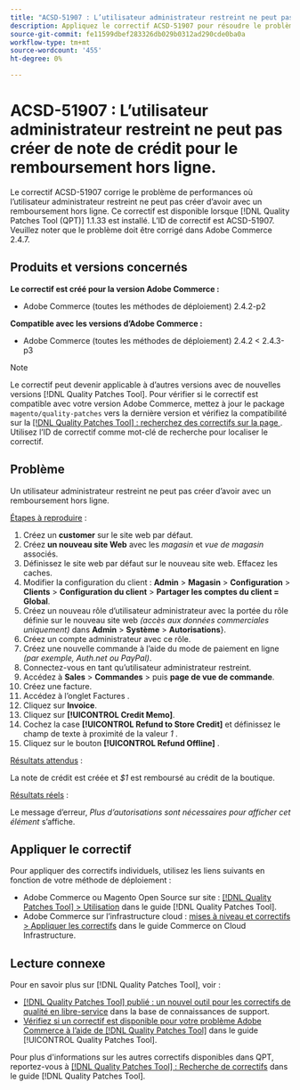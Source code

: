 ```yaml
---
title: "ACSD-51907 : L’utilisateur administrateur restreint ne peut pas créer de note de crédit pour le remboursement hors ligne"
description: Appliquez le correctif ACSD-51907 pour résoudre le problème Adobe Commerce en raison duquel l’utilisateur administrateur restreint ne peut pas créer d’avoir avec un remboursement hors ligne.
source-git-commit: fe11599dbef283326db029b0312ad290cde0ba0a
workflow-type: tm+mt
source-wordcount: '455'
ht-degree: 0%

---
```


# ACSD-51907 : L’utilisateur administrateur restreint ne peut pas créer de note de crédit pour le remboursement hors ligne.

Le correctif ACSD-51907 corrige le problème de performances où l’utilisateur administrateur restreint ne peut pas créer d’avoir avec un remboursement hors ligne. Ce correctif est disponible lorsque [!DNL Quality Patches Tool (QPT)] 1.1.33 est installé. L’ID de correctif est ACSD-51907. Veuillez noter que le problème doit être corrigé dans Adobe Commerce 2.4.7.

## Produits et versions concernés

**Le correctif est créé pour la version Adobe Commerce :**

* Adobe Commerce (toutes les méthodes de déploiement) 2.4.2-p2

**Compatible avec les versions d’Adobe Commerce :**

* Adobe Commerce (toutes les méthodes de déploiement) 2.4.2 &lt; 2.4.3-p3

>[!NOTE]
>
>Le correctif peut devenir applicable à d’autres versions avec de nouvelles versions [!DNL Quality Patches Tool]. Pour vérifier si le correctif est compatible avec votre version Adobe Commerce, mettez à jour le package `magento/quality-patches` vers la dernière version et vérifiez la compatibilité sur la [[!DNL Quality Patches Tool] : recherchez des correctifs sur la page ](https://experienceleague.adobe.com/tools/commerce-quality-patches/index.html). Utilisez l’ID de correctif comme mot-clé de recherche pour localiser le correctif.

## Problème

Un utilisateur administrateur restreint ne peut pas créer d’avoir avec un remboursement hors ligne.

<u>Étapes à reproduire</u> :

1. Créez un **customer** sur le site web par défaut.
1. Créez **un nouveau site Web** avec les *magasin* et *vue de magasin* associés.
1. Définissez le site web par défaut sur le nouveau site web. Effacez les caches.
1. Modifier la configuration du client : **Admin** > **Magasin** > **Configuration** > **Clients** > **Configuration du client** > **Partager les comptes du client = Global**.
1. Créez un nouveau rôle d’utilisateur administrateur avec la portée du rôle définie sur le nouveau site web *(accès aux données commerciales uniquement)* dans **Admin** > **Système** > **Autorisations**&rbrace;.
1. Créez un compte administrateur avec ce rôle.
1. Créez une nouvelle commande à l’aide du mode de paiement en ligne *(par exemple, Auth.net ou PayPal)*.
1. Connectez-vous en tant qu’utilisateur administrateur restreint.
1. Accédez à **Sales** > **Commandes** > puis **page de vue de commande**.
1. Créez une facture.
1. Accédez à l’onglet Factures .
1. Cliquez sur **Invoice**.
1. Cliquez sur **[!UICONTROL Credit Memo]**.
1. Cochez la case **[!UICONTROL Refund to Store Credit]** et définissez le champ de texte à proximité de la valeur *1* .
1. Cliquez sur le bouton **[!UICONTROL Refund Offline]** .

<u>Résultats attendus</u> :

La note de crédit est créée et *$1* est remboursé au crédit de la boutique.

<u>Résultats réels</u> :

Le message d’erreur, *Plus d’autorisations sont nécessaires pour afficher cet élément* s’affiche.

## Appliquer le correctif

Pour appliquer des correctifs individuels, utilisez les liens suivants en fonction de votre méthode de déploiement :

* Adobe Commerce ou Magento Open Source sur site : [[!DNL Quality Patches Tool] > Utilisation](/help/tools/quality-patches-tool/usage.md) dans le guide [!DNL Quality Patches Tool].
* Adobe Commerce sur l’infrastructure cloud : [mises à niveau et correctifs > Appliquer les correctifs](https://experienceleague.adobe.com/docs/commerce-cloud-service/user-guide/develop/upgrade/apply-patches.html) dans le guide Commerce on Cloud Infrastructure.

## Lecture connexe

Pour en savoir plus sur [!DNL Quality Patches Tool], voir :

* [[!DNL Quality Patches Tool] publié : un nouvel outil pour les correctifs de qualité en libre-service](https://experienceleague.adobe.com/en/docs/commerce-knowledge-base/kb/announcements/commerce-announcements/magento-quality-patches-released-new-tool-to-self-serve-quality-patches) dans la base de connaissances de support.
* [Vérifiez si un correctif est disponible pour votre problème Adobe Commerce à l’aide de  [!DNL Quality Patches Tool]](/help/tools/quality-patches-tool/patches-available-in-qpt/check-patch-for-magento-issue-with-magento-quality-patches.md) dans le guide [!UICONTROL Quality Patches Tool].


Pour plus d&#39;informations sur les autres correctifs disponibles dans QPT, reportez-vous à [[!DNL Quality Patches Tool] : Recherche de correctifs](https://experienceleague.adobe.com/tools/commerce-quality-patches/index.html) dans le guide [!DNL Quality Patches Tool].

